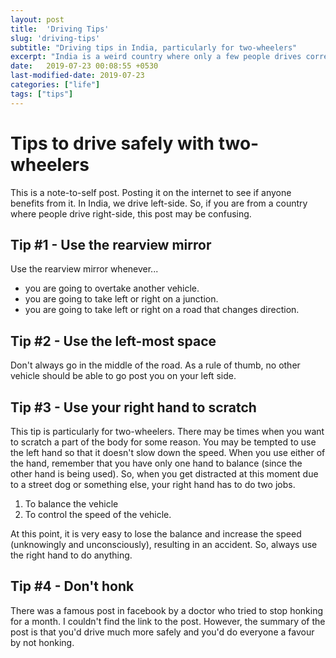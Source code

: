 ```yaml
---
layout: post
title:  'Driving Tips'
slug: 'driving-tips'
subtitle: "Driving tips in India, particularly for two-wheelers"
excerpt: "India is a weird country where only a few people drives correctly. So, here are the tips to improve someone's driving skill."
date:   2019-07-23 00:08:55 +0530
last-modified-date: 2019-07-23
categories: ["life"]
tags: ["tips"]
---
```


# Tips to drive safely with two-wheelers

This is a note-to-self post. Posting it on the internet to see if anyone benefits from it. In India, we drive left-side. So, if you are from a country where people drive right-side, this post may be confusing.

## Tip #1 - Use the rearview mirror

Use the rearview mirror whenever...

- you are going to overtake another vehicle.
- you are going to take left or right on a junction.
- you are going to take left or right on a road that changes direction.

## Tip #2 - Use the left-most space

Don't always go in the middle of the road. As a rule of thumb, no other vehicle should be able to go post you on your left side.

## Tip #3 - Use your right hand to scratch

This tip is particularly for two-wheelers. There may be times when you want to scratch a part of the body for some reason. You may be tempted to use the left hand so that it doesn't slow down the speed. When you use either of the hand, remember that you have only one hand to balance (since the other hand is being used). So, when you get distracted at this moment due to a street dog or something else, your right hand has to do two jobs.

1. To balance the vehicle
2. To control the speed of the vehicle.

At this point, it is very easy to lose the balance and increase the speed (unknowingly and unconsciously), resulting in an accident. So, always use the right hand to do anything.

## Tip #4 - Don't honk

There was a famous post in facebook by a doctor who tried to stop honking for a month. I couldn't find the link to the post. However, the summary of the post is that you'd drive much more safely and you'd do everyone a favour by not honking.
